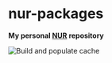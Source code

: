 # nur-packages

**My personal [NUR](https://github.com/nix-community/NUR) repository**

![Build and populate cache](https://github.com/htr/nur-packages/workflows/Build%20and%20populate%20cache/badge.svg)
